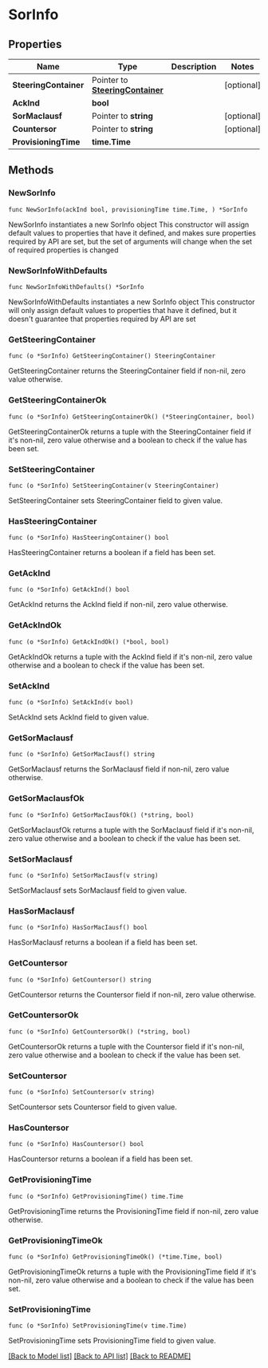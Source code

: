 # SorInfo

## Properties

Name | Type | Description | Notes
------------ | ------------- | ------------- | -------------
**SteeringContainer** | Pointer to [**SteeringContainer**](SteeringContainer.md) |  | [optional] 
**AckInd** | **bool** |  | 
**SorMacIausf** | Pointer to **string** |  | [optional] 
**Countersor** | Pointer to **string** |  | [optional] 
**ProvisioningTime** | **time.Time** |  | 

## Methods

### NewSorInfo

`func NewSorInfo(ackInd bool, provisioningTime time.Time, ) *SorInfo`

NewSorInfo instantiates a new SorInfo object
This constructor will assign default values to properties that have it defined,
and makes sure properties required by API are set, but the set of arguments
will change when the set of required properties is changed

### NewSorInfoWithDefaults

`func NewSorInfoWithDefaults() *SorInfo`

NewSorInfoWithDefaults instantiates a new SorInfo object
This constructor will only assign default values to properties that have it defined,
but it doesn't guarantee that properties required by API are set

### GetSteeringContainer

`func (o *SorInfo) GetSteeringContainer() SteeringContainer`

GetSteeringContainer returns the SteeringContainer field if non-nil, zero value otherwise.

### GetSteeringContainerOk

`func (o *SorInfo) GetSteeringContainerOk() (*SteeringContainer, bool)`

GetSteeringContainerOk returns a tuple with the SteeringContainer field if it's non-nil, zero value otherwise
and a boolean to check if the value has been set.

### SetSteeringContainer

`func (o *SorInfo) SetSteeringContainer(v SteeringContainer)`

SetSteeringContainer sets SteeringContainer field to given value.

### HasSteeringContainer

`func (o *SorInfo) HasSteeringContainer() bool`

HasSteeringContainer returns a boolean if a field has been set.

### GetAckInd

`func (o *SorInfo) GetAckInd() bool`

GetAckInd returns the AckInd field if non-nil, zero value otherwise.

### GetAckIndOk

`func (o *SorInfo) GetAckIndOk() (*bool, bool)`

GetAckIndOk returns a tuple with the AckInd field if it's non-nil, zero value otherwise
and a boolean to check if the value has been set.

### SetAckInd

`func (o *SorInfo) SetAckInd(v bool)`

SetAckInd sets AckInd field to given value.


### GetSorMacIausf

`func (o *SorInfo) GetSorMacIausf() string`

GetSorMacIausf returns the SorMacIausf field if non-nil, zero value otherwise.

### GetSorMacIausfOk

`func (o *SorInfo) GetSorMacIausfOk() (*string, bool)`

GetSorMacIausfOk returns a tuple with the SorMacIausf field if it's non-nil, zero value otherwise
and a boolean to check if the value has been set.

### SetSorMacIausf

`func (o *SorInfo) SetSorMacIausf(v string)`

SetSorMacIausf sets SorMacIausf field to given value.

### HasSorMacIausf

`func (o *SorInfo) HasSorMacIausf() bool`

HasSorMacIausf returns a boolean if a field has been set.

### GetCountersor

`func (o *SorInfo) GetCountersor() string`

GetCountersor returns the Countersor field if non-nil, zero value otherwise.

### GetCountersorOk

`func (o *SorInfo) GetCountersorOk() (*string, bool)`

GetCountersorOk returns a tuple with the Countersor field if it's non-nil, zero value otherwise
and a boolean to check if the value has been set.

### SetCountersor

`func (o *SorInfo) SetCountersor(v string)`

SetCountersor sets Countersor field to given value.

### HasCountersor

`func (o *SorInfo) HasCountersor() bool`

HasCountersor returns a boolean if a field has been set.

### GetProvisioningTime

`func (o *SorInfo) GetProvisioningTime() time.Time`

GetProvisioningTime returns the ProvisioningTime field if non-nil, zero value otherwise.

### GetProvisioningTimeOk

`func (o *SorInfo) GetProvisioningTimeOk() (*time.Time, bool)`

GetProvisioningTimeOk returns a tuple with the ProvisioningTime field if it's non-nil, zero value otherwise
and a boolean to check if the value has been set.

### SetProvisioningTime

`func (o *SorInfo) SetProvisioningTime(v time.Time)`

SetProvisioningTime sets ProvisioningTime field to given value.



[[Back to Model list]](../README.md#documentation-for-models) [[Back to API list]](../README.md#documentation-for-api-endpoints) [[Back to README]](../README.md)


